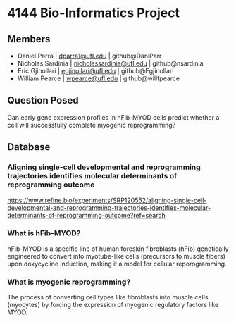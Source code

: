 # 4144 Bio-Informatics Project

## Members
- Daniel Parra   | dparra1@ufl.edu   | github@DaniParr
- Nicholas Sardinia  | nicholassardinia@ufl.edu | github@nsardinia
- Eric Gjinollari | egjinollari@ufl.edu | github@Egjinollari
- William Pearce | wpearce@ufl.edu | github@willfpearce

## Question Posed
Can early gene expression profiles in hFib-MYOD cells predict whether a cell will successfully complete myogenic reprogramming?

## Database
### Aligning single-cell developmental and reprogramming trajectories identifies molecular determinants of reprogramming outcome
https://www.refine.bio/experiments/SRP120552/aligning-single-cell-developmental-and-reprogramming-trajectories-identifies-molecular-determinants-of-reprogramming-outcome?ref=search

### What is hFib-MYOD?
hFib-MYOD is a specific line of human foreskin fibroblasts (hFib) genetically engineered to convert into myotube-like cells (precursors to muscle fibers) upon doxycycline induction, making it a model for cellular reporogramming.

### What is myogenic reprogramming?
The process of converting cell types like fibroblasts into muscle cells (myocytes) by forcing the expression of myogenic regulatory factors like MYOD.
